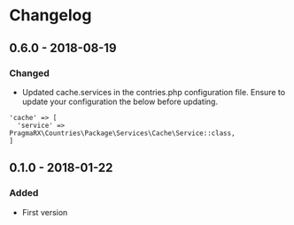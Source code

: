 # Changelog

## 0.6.0 - 2018-08-19
### Changed
- Updated cache.services in the contries.php configuration file. Ensure to update your configuration the below before updating.

```
'cache' => [
  'service' =>  PragmaRX\Countries\Package\Services\Cache\Service::class,
]
```

## 0.1.0 - 2018-01-22
### Added
- First version
